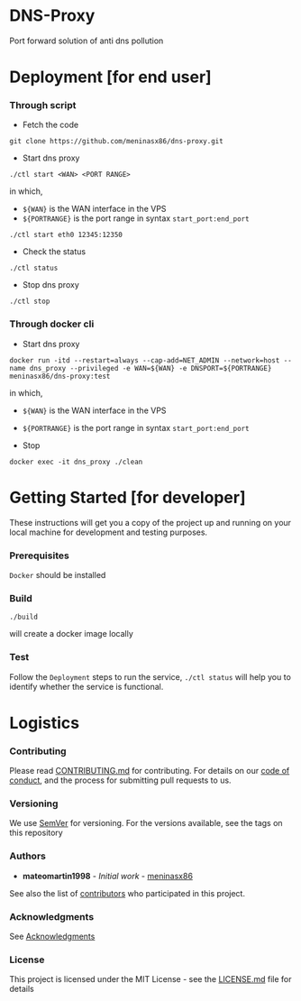 # DNS-Proxy 

Port forward solution of anti dns pollution

# Deployment [for end user]

### Through script

* Fetch the code
```
git clone https://github.com/meninasx86/dns-proxy.git
```

* Start dns proxy
```
./ctl start <WAN> <PORT RANGE>
```

in which, 

  * `${WAN}` is the WAN interface in the VPS 
  * `${PORTRANGE}` is the port range in syntax `start_port:end_port` 

```
./ctl start eth0 12345:12350 
```

* Check the status
```
./ctl status
```

* Stop dns proxy
```
./ctl stop
```

### Through docker cli

* Start dns proxy 
```
docker run -itd --restart=always --cap-add=NET_ADMIN --network=host --name dns_proxy --privileged -e WAN=${WAN} -e DNSPORT=${PORTRANGE} meninasx86/dns-proxy:test 
``` 

in which, 

  * `${WAN}` is the WAN interface in the VPS 
  * `${PORTRANGE}` is the port range in syntax `start_port:end_port` 

* Stop 
```
docker exec -it dns_proxy ./clean 
```

# Getting Started [for developer]

These instructions will get you a copy of the project up and running on your local machine for development and testing purposes. 

### Prerequisites

`Docker` should be installed

### Build

```
./build
```
will create a docker image locally

### Test

Follow the `Deployment` steps to run the service, `./ctl status` will help you to identify whether the service is functional.

# Logistics

### Contributing

Please read [CONTRIBUTING.md](https://github.com/meninasx86/dns-proxy/blob/master/docs/CONTRIBUTING.md) for contributing.
For details on our [code of conduct](https://github.com/meninasx86/dns-proxy/blob/master/docs/CODE_OF_CONDUCT.md), and the process for submitting pull requests to us.

### Versioning

We use [SemVer](http://semver.org/) for versioning. For the versions available, see the tags on this repository

### Authors

* **mateomartin1998** - *Initial work* - [meninasx86](https://github.com/mateomartin1998)

See also the list of [contributors](https://github.com/meninasx86/dns-proxy/graphs/contributors) who participated in this project.

### Acknowledgments

See [Acknowledgments](https://github.com/meninasx86/dns-proxy/blob/master/docs/ACKNOWLEDGMENTS.md)


### License

This project is licensed under the MIT License - see the [LICENSE.md](https://github.com/meninasx86/dns-proxy/blob/master/LICENSE.md) file for details


